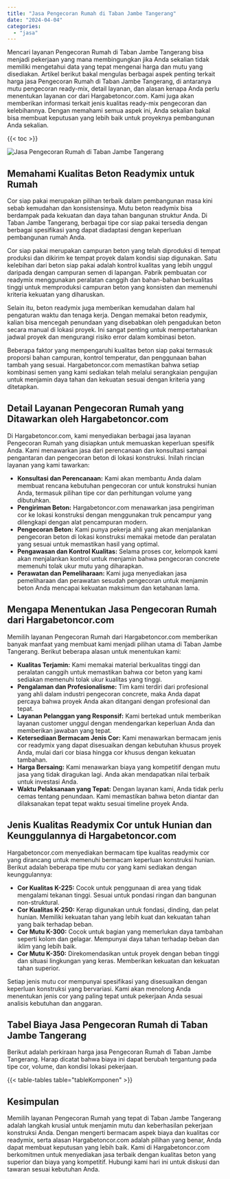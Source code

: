 ```yaml
---
title: "Jasa Pengecoran Rumah di Taban Jambe Tangerang"
date: "2024-04-04"
categories: 
  - "jasa"
---
```



Mencari layanan Pengecoran Rumah di Taban Jambe Tangerang bisa menjadi pekerjaan yang mana membingungkan jika Anda sekalian tidak memiliki mengetahui data yang tepat mengenai harga dan mutu yang disediakan. Artikel berikut bakal mengulas berbagai aspek penting terkait harga jasa Pengecoran Rumah di Taban Jambe Tangerang, di antaranya mutu pengecoran ready-mix, detail layanan, dan alasan kenapa Anda perlu menentukan layanan cor dari Hargabetoncor.com. Kami juga akan memberikan informasi terkait jenis kualitas ready-mix pengecoran dan kelebihannya. Dengan memahami semua aspek ini, Anda sekalian bakal bisa membuat keputusan yang lebih baik untuk proyeknya pembangunan Anda sekalian.

{{< toc >}}

![Jasa Pengecoran Rumah di Taban Jambe Tangerang](https://hargareadymixid.github.io/hbc/readymix-hbc%20(38).png)

## Memahami Kualitas Beton Readymix untuk Rumah

Cor siap pakai merupakan pilihan terbaik dalam pembangunan masa kini sebab kemudahan dan konsistensinya. Mutu beton readymix bisa berdampak pada kekuatan dan daya tahan bangunan struktur Anda. Di Taban Jambe Tangerang, berbagai tipe cor siap pakai tersedia dengan berbagai spesifikasi yang dapat diadaptasi dengan keperluan pembangunan rumah Anda.

Cor siap pakai merupakan campuran beton yang telah diproduksi di tempat produksi dan dikirim ke tempat proyek dalam kondisi siap digunakan. Satu kelebihan dari beton siap pakai adalah kontrol kualitas yang lebih unggul daripada dengan campuran semen di lapangan. Pabrik pembuatan cor readymix menggunakan peralatan canggih dan bahan-bahan berkualitas tinggi untuk memproduksi campuran beton yang konsisten dan memenuhi kriteria kekuatan yang diharuskan.

Selain itu, beton readymix juga memberikan kemudahan dalam hal pengaturan waktu dan tenaga kerja. Dengan memakai beton readymix, kalian bisa mencegah penundaan yang disebabkan oleh pengadukan beton secara manual di lokasi proyek. Ini sangat penting untuk mempertahankan jadwal proyek dan mengurangi risiko error dalam kombinasi beton.

Beberapa faktor yang mempengaruhi kualitas beton siap pakai termasuk proporsi bahan campuran, kontrol temperatur, dan penggunaan bahan tambah yang sesuai. Hargabetoncor.com memastikan bahwa setiap kombinasi semen yang kami sediakan telah melalui serangkaian pengujian untuk menjamin daya tahan dan kekuatan sesuai dengan kriteria yang ditetapkan.

## Detail Layanan Pengecoran Rumah yang Ditawarkan oleh Hargabetoncor.com

Di Hargabetoncor.com, kami menyediakan berbagai jasa layanan Pengecoran Rumah yang disiapkan untuk memuaskan keperluan spesifik Anda. Kami menawarkan jasa dari perencanaan dan konsultasi sampai pengantaran dan pengecoran beton di lokasi konstruksi. Inilah rincian layanan yang kami tawarkan:

- **Konsultasi dan Perencanaan:** Kami akan membantu Anda dalam membuat rencana kebutuhan pengecoran cor untuk konstruksi hunian Anda, termasuk pilihan tipe cor dan perhitungan volume yang dibutuhkan.
- **Pengiriman Beton:** Hargabetoncor.com menawarkan jasa pengiriman cor ke lokasi konstruksi dengan menggunakan truk pencampur yang dilengkapi dengan alat pencampuran modern.
- **Pengecoran Beton:** Kami punya pekerja ahli yang akan menjalankan pengecoran beton di lokasi konstruksi memakai metode dan peralatan yang sesuai untuk memastikan hasil yang optimal.
- **Pengawasan dan Kontrol Kualitas:** Selama proses cor, kelompok kami akan menjalankan kontrol untuk menjamin bahwa pengecoran concrete memenuhi tolak ukur mutu yang diharapkan.
- **Perawatan dan Pemeliharaan:** Kami juga menyediakan jasa pemeliharaan dan perawatan sesudah pengecoran untuk menjamin beton Anda mencapai kekuatan maksimum dan ketahanan lama.

## Mengapa Menentukan Jasa Pengecoran Rumah dari Hargabetoncor.com

Memilih layanan Pengecoran Rumah dari Hargabetoncor.com memberikan banyak manfaat yang membuat kami menjadi pilihan utama di Taban Jambe Tangerang. Berikut beberapa alasan untuk menentukan kami:

- **Kualitas Terjamin:** Kami memakai material berkualitas tinggi dan peralatan canggih untuk memastikan bahwa cor beton yang kami sediakan memenuhi tolak ukur kualitas yang tinggi.
- **Pengalaman dan Profesionalisme:** Tim kami terdiri dari profesional yang ahli dalam industri pengecoran concrete, maka Anda dapat percaya bahwa proyek Anda akan ditangani dengan profesional dan tepat.
- **Layanan Pelanggan yang Responsif:** Kami bertekad untuk memberikan layanan customer unggul dengan mendengarkan keperluan Anda dan memberikan jawaban yang tepat.
- **Ketersediaan Bermacam Jenis Cor:** Kami menawarkan bermacam jenis cor readymix yang dapat disesuaikan dengan kebutuhan khusus proyek Anda, mulai dari cor biasa hingga cor khusus dengan kekuatan tambahan.
- **Harga Bersaing:** Kami menawarkan biaya yang kompetitif dengan mutu jasa yang tidak diragukan lagi. Anda akan mendapatkan nilai terbaik untuk investasi Anda.
- **Waktu Pelaksanaan yang Tepat:** Dengan layanan kami, Anda tidak perlu cemas tentang penundaan. Kami memastikan bahwa beton diantar dan dilaksanakan tepat tepat waktu sesuai timeline proyek Anda.

## Jenis Kualitas Readymix Cor untuk Hunian dan Keunggulannya di Hargabetoncor.com

Hargabetoncor.com menyediakan bermacam tipe kualitas readymix cor yang dirancang untuk memenuhi bermacam keperluan konstruksi hunian. Berikut adalah beberapa tipe mutu cor yang kami sediakan dengan keunggulannya:

- **Cor Kualitas K-225:** Cocok untuk penggunaan di area yang tidak mengalami tekanan tinggi. Sesuai untuk pondasi ringan dan bangunan non-struktural.
- **Cor Kualitas K-250:** Kerap digunakan untuk fondasi, dinding, dan pelat hunian. Memiliki kekuatan tahan yang lebih kuat dan kekuatan tahan yang baik terhadap beban.
- **Cor Mutu K-300:** Cocok untuk bagian yang memerlukan daya tambahan seperti kolom dan gelagar. Mempunyai daya tahan terhadap beban dan iklim yang lebih baik.
- **Cor Mutu K-350:** Direkomendasikan untuk proyek dengan beban tinggi dan situasi lingkungan yang keras. Memberikan kekuatan dan kekuatan tahan superior.

Setiap jenis mutu cor mempunyai spesifikasi yang disesuaikan dengan keperluan konstruksi yang bervariasi. Kami akan menolong Anda menentukan jenis cor yang paling tepat untuk pekerjaan Anda sesuai analisis kebutuhan dan anggaran.

## Tabel Biaya Jasa Pengecoran Rumah di Taban Jambe Tangerang

Berikut adalah perkiraan harga jasa Pengecoran Rumah di Taban Jambe Tangerang. Harap dicatat bahwa biaya ini dapat berubah tergantung pada tipe cor, volume, dan kondisi lokasi pekerjaan.

{{< table-tables table="tableKomponen" >}}

## Kesimpulan

Memilih layanan Pengecoran Rumah yang tepat di Taban Jambe Tangerang adalah langkah krusial untuk menjamin mutu dan keberhasilan pekerjaan konstruksi Anda. Dengan mengerti bermacam aspek biaya dan kualitas cor readymix, serta alasan Hargabetoncor.com adalah pilihan yang benar, Anda dapat membuat keputusan yang lebih baik. Kami di Hargabetoncor.com berkomitmen untuk menyediakan jasa terbaik dengan kualitas beton yang superior dan biaya yang kompetitif. Hubungi kami hari ini untuk diskusi dan tawaran sesuai kebutuhan Anda.
